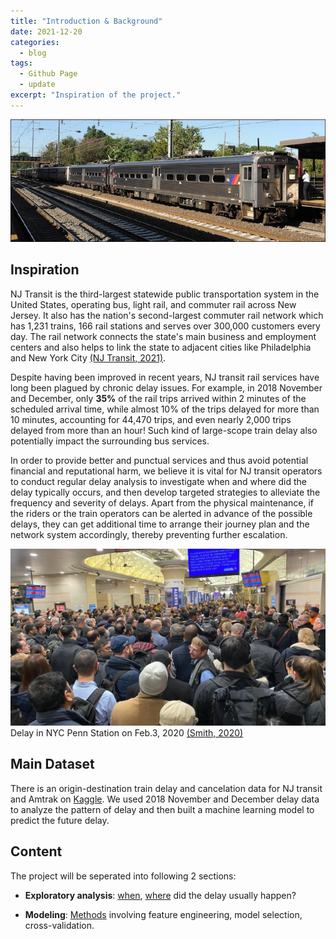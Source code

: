 ```yaml
---
title: "Introduction & Background"
date: 2021-12-20
categories:
  - blog
tags:
  - Github Page
  - update
excerpt: "Inspiration of the project."
---
```


![NJ_Transit_Amtrak](https://raw.githubusercontent.com/penelope0318/Amtrak_Train_Delay/master/assets/images/us_njtransit_nec.jpeg)




## Inspiration
NJ Transit is the third-largest statewide public transportation system in the United States, operating bus, light rail, and commuter rail across New Jersey. It also has the nation's second-largest commuter rail network which has 1,231 trains, 166 rail stations and serves over 300,000 customers every day. The rail network connects the state's main business and employment centers and also helps to link the state to adjacent cities like Philadelphia and New York City 
<a href="https://www.njtransit.com/press-releases/nj-transit-named-one-years-americas-best-employers-forbes">(NJ Transit, 2021)</a>.

Despite having been improved in recent years, NJ transit rail services have long been plagued by chronic delay issues. For example, in 2018 November and December, only **35%** of the rail trips arrived within 2 minutes of the scheduled arrival time, while almost 10% of the trips delayed for more than 10 minutes, accounting for 44,470 trips, and even nearly 2,000 trips delayed from more than an hour! Such kind of large-scope train delay also potentially impact the surrounding bus services.


In order to provide better and punctual services and thus avoid potential financial and reputational harm, we believe it is vital for NJ transit operators to conduct regular delay analysis to investigate when and where did the delay typically occurs, and then develop targeted strategies to alleviate the frequency and severity of delays. Apart from the physical maintenance, if the riders or the train operators can be alerted in advance of the possible delays, they can get additional time to arrange their journey plan and the network system accordingly, thereby preventing further escalation.


![NJ_Transit_Amtrak](https://raw.githubusercontent.com/penelope0318/Amtrak_Train_Delay/master/assets/images/penn-station-delays.jpeg)
Delay in NYC Penn Station on Feb.3, 2020 <a href="https://pix11.com/news/local-news/manhattan/nearly-3-hour-delays-massive-crowds-continue-at-penn-station/">(Smith, 2020)</a>
 

## Main Dataset
There is an origin-destination train delay and cancelation data for NJ transit and Amtrak on <a href="https://www.kaggle.com/pranavbadami/nj-transit-amtrak-nec-performance?select=2018_11.csv">Kaggle</a>. We used 2018 November and December delay data to analyze the pattern of delay and then built a machine learning model to predict the future delay. 



## Content
The project will be seperated into following 2 sections:
- **Exploratory analysis**: <a href="https://penelope0318.github.io/NJ_Transit_Train_Delay/3when_delay/">when</a>, <a href="https://penelope0318.github.io/NJ_Transit_Train_Delay/2where_delay/">where</a>  did the delay usually happen? 


- **Modeling**:  <a href="https://penelope0318.github.io/NJ_Transit_Train_Delay/1model/">Methods</a> involving feature engineering, model selection, cross-validation. 

  

